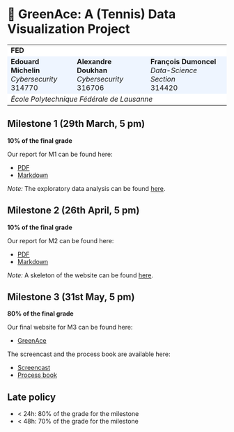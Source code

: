 # 🎾 GreenAce: A (Tennis) Data Visualization Project

<span align="center">

<table border="0" align="center" cellspacing="0" cellpadding="0" bgcolor="#fff">
  <td cellspacing="0" cellpadding="0" colspan="3"><strong>FED</strong></td>
  <tr>  
    <td cellspacing="0" cellpadding="0" bgcolor="#eef5ff"><strong>Edouard Michelin</strong><br><em>Cybersecurity</em></br>314770</td>
    <td cellspacing="0" cellpadding="0" bgcolor="#eef5ff"><strong>Alexandre Doukhan</strong><br><em>Cybersecurity</em></br>316706</td>
    <td cellspacing="0" cellpadding="0" bgcolor="#eef5ff"><strong>François Dumoncel</strong><br><i>Data-Science Section</i></br>314420</td>
    <tr>
    <td cellspacing="0" cellpadding="0" colspan="3"><i>École Polytechnique Fédérale de Lausanne</i></td>
  </tr>
  </tr>
</table>

</span>


## Milestone 1 (29th March, 5 pm)

**10% of the final grade**

Our report for M1 can be found here:

- [PDF](./milestone1/m1.pdf)
- [Markdown](./milestone1/M1.md)

*Note:* The exploratory data analysis can be found [here](./notebooks/m1.ipynb).

## Milestone 2 (26th April, 5 pm)

**10% of the final grade**

Our report for M2 can be found here:

- [PDF](./milestone2/m2.pdf)
- [Markdown](./milestone2/m2.md)

*Note:* A skeleton of the website can be found [here](https://greenace.fdumoncel.ch/).

## Milestone 3 (31st May, 5 pm)

**80% of the final grade**

Our final website for M3 can be found here:

- [GreenAce](https://greenace.fdumoncel.ch)

The screencast and the process book are available here:

- [Screencast](https://drive.google.com/file/d/1wpdk4mkWO5vALWMh0PV48NdbcfiTyu6Q/view?usp=sharing)
- [Process book](milestone3/greenace.pdf)

## Late policy

- < 24h: 80% of the grade for the milestone
- < 48h: 70% of the grade for the milestone
